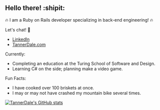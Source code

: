 ## Hello there!  :shipit:

:fire: I am a Ruby on Rails developer specializing in back-end engineering! :fire:

Let's chat! :wave:
- [LinkedIn](https://www.linkedin.com/in/tannerdale/)
- [TannerDale.com](https://www.tannerdale.com)

Currently:
- Completing an education at the Turing School of Software and Design.
- Learning C# on the side; planning make a video game.

Fun Facts: 
- I have cooked over 100 briskets at once.
- I may or may not have crashed my mountain bike several times.

[![TannerDale's GitHub stats](https://github-readme-stats.vercel.app/api?username=TannerDale&theme=great-gatsby)](https://github.com/anuraghazra/github-readme-stats)

<!--
**TannerDale/TannerDale** is a ✨ _special_ ✨ repository because its `README.md` (this file) appears on your GitHub profile.

Here are some ideas to get you started:
- :bangbang: Ruby on Rails software developer specializing in back-end engineering
- :school: Completing an education from the Turing School of Software and Design
- 🌱 I’m currently learning ...
- 👯 I’m looking to collaborate on ...
- 🤔 I’m looking for help with ...
- 💬 Ask me about ...
- 📫 How to reach me: ...
- 😄 Pronouns: ...
- ⚡ Fun fact: ...
-->
